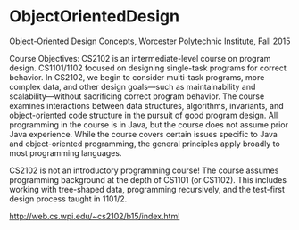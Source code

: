 # ObjectOrientedDesign
Object-Oriented Design Concepts, Worcester Polytechnic Institute, Fall 2015

Course Objectives: 
CS2102 is an intermediate-level course on program design. CS1101/1102 focused on designing single-task programs for correct behavior. In CS2102, we begin to consider multi-task programs, more complex data, and other design goals—such as maintainability and scalability—without sacrificing correct program behavior. The course examines interactions between data structures, algorithms, invariants, and object-oriented code structure in the pursuit of good program design. All programming in the course is in Java, but the course does not assume prior Java experience. While the course covers certain issues specific to Java and object-oriented programming, the general principles apply broadly to most programming languages.

CS2102 is not an introductory programming course! The course assumes programming background at the depth of CS1101 (or CS1102). This includes working with tree-shaped data, programming recursively, and the test-first design process taught in 1101/2.                                                                                                                       

http://web.cs.wpi.edu/~cs2102/b15/index.html 
